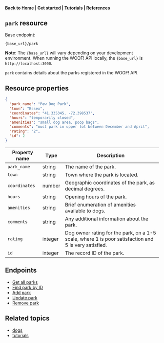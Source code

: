 #### Back to [Home](index.md) | [Get started](index.md#get-started) | [Tutorials](index.md#tutorials) | [References](index.md#reference)

## `park` resource


Base endpoint:

```
{base_url}/park
```
**Note:** The `{base_url}` will vary depending on your development environment. When running the WOOF! API locally, the `{base_url}` is `http://localhost:3000`.

`park` contains details about the parks registered in the WOOF! API. 
## Resource properties
```json
{
  "park_name": "Paw Dog Park",
  "town": "Essex",
  "coordinates": "41.335345, -72.398537",
  "hours": "temporarily closed",
  "amenities": "small dog area, poop bags",
  "comments": "must park in upper lot between December and April",
  "rating": "2",
  "id": 2
}
```

|Property name   |Type    |  Description | 
|---|---|---|
| `park_name`  |string   | The name of the park.  |
| `town`  |string   | Town where the park is located.  |   
| `coordinates`  |number  | Geographic coordinates of the park, as decimal degrees. |    
| `hours`  |string   | Opening hours of the park.  |  
| `amenities`  |string  | Brief enumeration of amenities available to dogs.  | 
| `comments`  |string   | Any additional information about the park.  |    
| `rating`  |integer  | Dog owner rating for the park, on a 1-5 scale, where 1 is poor satisfaction and 5 is very satisfied.  |   
| `id`  |integer  | The record ID of the park.  | 


## Endpoints
* [Get all parks](park-get-all-parks.md)
* [Find park by ID](park-get-park-by-id.md)
* [Add park](park-add-new-park.md)
* [Update park](park-update-park.md)
* [Remove park](park-delete-park.md)

## Related topics
* [dogs](dog-ref.md)
* [tutorials](index.md#tutorials)
